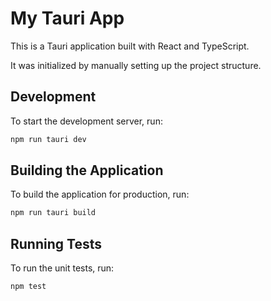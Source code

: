 # My Tauri App

This is a Tauri application built with React and TypeScript.

It was initialized by manually setting up the project structure.

## Development

To start the development server, run:

```bash
npm run tauri dev
```

## Building the Application

To build the application for production, run:

```bash
npm run tauri build
```

## Running Tests

To run the unit tests, run:

```bash
npm test
```
